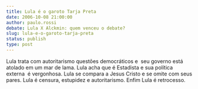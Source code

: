 ```yaml
---
title: Lula é o garoto Tarja Preta 
date: 2006-10-08 21:00:00
author: paulo.rossi
debate: Lula X Alckmin: quem venceu o debate?
slug: lula-e-o-garoto-tarja-preta
status: publish 
type: post
---
```


Lula trata com autoritarismo questões democráticos e  seu governo está atolado em um mar de lama. Lula acha que é Estadista e sua política externa  é vergonhosa. Lula se compara a Jesus Cristo e se omite com seus pares. Lula é censura, estupidez e autoritarismo. Enfim Lula é retrocesso.   


